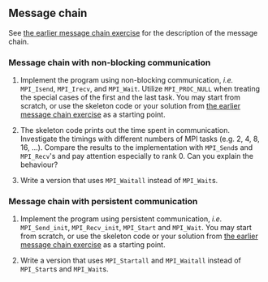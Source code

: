 ## Message chain

See [the earlier message chain exercise](../message-chain) for the description of the message chain.

### Message chain with non-blocking communication

1. Implement the program using non-blocking communication, *i.e.*
   `MPI_Isend`, `MPI_Irecv`, and `MPI_Wait`. Utilize
   `MPI_PROC_NULL` when treating the special cases of
   the first and the last task.
   You may start from scratch, or use the skeleton code or
   your solution from [the earlier message chain exercise](../message-chain)
   as a starting point.

2. The skeleton code prints out the time spent in communication.
   Investigate the timings with different numbers of MPI tasks
   (e.g. 2, 4, 8, 16, ...). Compare the results to the implementation with
   `MPI_Send`s and `MPI_Recv`'s and pay attention
   especially to rank 0. Can you explain the behaviour?

3. Write a version that uses `MPI_Waitall` instead of `MPI_Wait`s.


### Message chain with persistent communication

1. Implement the program using persistent communication, *i.e.*
   `MPI_Send_init`, `MPI_Recv_init`, `MPI_Start` and `MPI_Wait`.
   You may start from scratch, or use the skeleton code or
   your solution from [the earlier message chain exercise](../message-chain)
   as a starting point.

2. Write a version that uses `MPI_Startall` and `MPI_Waitall` instead of `MPI_Start`s and `MPI_Wait`s.
